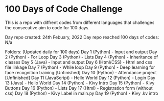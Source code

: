 # 100 Days of Code Challenge
This is a repo with diffrent codes from different languages that challenges the consecutive aim to code for 100 days.

Day repo created: 24th Febuary, 2022
Day repo reached 100 days of codes: N/a

Folders: (Updated daily for 100 days)
Day 1 (Python) - Input and output
Day 2 (Python) - For Loop
Day 3 (Python) - Lists
Day 4 (Python) - Inheritance of classes
Day 5 (Java) - Input and output
Day 6 (Html/CSS) - Html and css file linkage
Day 7 (Python) - While loop
Day 9 (Python) - Deep learning for face recognition training [Unfinished]
Day 10 (Python) - Attendance project [Unfinished]
Day 11 (JavaScript) - Hello World
Day 12 (Python) - Login
Day 13 (Java) - Hello World
Day 14 (Python) - Kivy Intro
Day 15 (Python) - Kivy Buttons
Day 16 (Python) - Lists
Day 17 (Html) - Registration form (without css)
Day 18 (Python) - Kivy Label in main.py
Day 19 (Python) - Kivy .kv intro